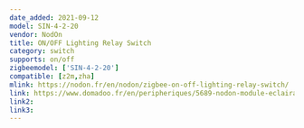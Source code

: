 ```yaml
---
date_added: 2021-09-12
model: SIN-4-2-20
vendor: NodOn
title: ON/OFF Lighting Relay Switch
category: switch
supports: on/off
zigbeemodel: ['SIN-4-2-20']
compatible: [z2m,zha]
mlink: https://nodon.fr/en/nodon/zigbee-on-off-lighting-relay-switch/
link: https://www.domadoo.fr/en/peripheriques/5689-nodon-module-eclairage-onoff-zigbee-3700313925225.html
link2: 
link3: 
---
```

